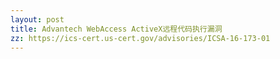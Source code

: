 ```yaml
---
layout: post
title: Advantech WebAccess ActiveX远程代码执行漏洞
zz: https://ics-cert.us-cert.gov/advisories/ICSA-16-173-01
---
```

